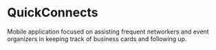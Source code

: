 # QuickConnects
Mobile application focused on assisting frequent networkers and event organizers in keeping track of business cards and following up.
